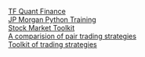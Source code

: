 [TF Quant Finance](https://github.com/google/tf-quant-finance) <br>
[JP Morgan Python Training](https://github.com/jpmorganchase/python-training) <br>
[Stock Market Toolkit](https://github.com/ckz8780/market-toolkit) <br>
[A comparision of pair trading strategies](https://github.com/wywongbd/pairstrade-fyp-2019) <br>
[Toolkit of trading strategies](https://github.com/systematicinvestor/SIT)

